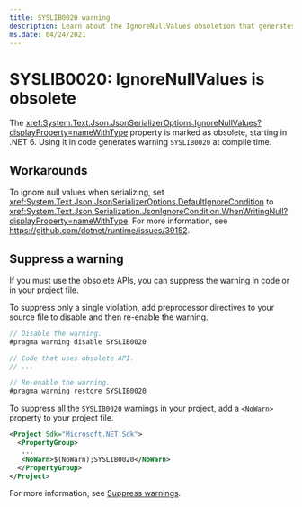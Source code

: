 ```yaml
---
title: SYSLIB0020 warning
description: Learn about the IgnoreNullValues obsoletion that generates compile-time warning SYSLIB0020.
ms.date: 04/24/2021
---
```

# SYSLIB0020: IgnoreNullValues is obsolete

The <xref:System.Text.Json.JsonSerializerOptions.IgnoreNullValues?displayProperty=nameWithType> property is marked as obsolete, starting in .NET 6. Using it in code generates warning `SYSLIB0020` at compile time.

## Workarounds

To ignore null values when serializing, set <xref:System.Text.Json.JsonSerializerOptions.DefaultIgnoreCondition> to <xref:System.Text.Json.Serialization.JsonIgnoreCondition.WhenWritingNull?displayProperty=nameWithType>. For more information, see <https://github.com/dotnet/runtime/issues/39152>.

## Suppress a warning

If you must use the obsolete APIs, you can suppress the warning in code or in your project file.

To suppress only a single violation, add preprocessor directives to your source file to disable and then re-enable the warning.

```csharp
// Disable the warning.
#pragma warning disable SYSLIB0020

// Code that uses obsolete API.
// ...

// Re-enable the warning.
#pragma warning restore SYSLIB0020
```

To suppress all the `SYSLIB0020` warnings in your project, add a `<NoWarn>` property to your project file.

```xml
<Project Sdk="Microsoft.NET.Sdk">
  <PropertyGroup>
   ...
   <NoWarn>$(NoWarn);SYSLIB0020</NoWarn>
  </PropertyGroup>
</Project>
```

For more information, see [Suppress warnings](obsoletions-overview.md#suppress-warnings).
